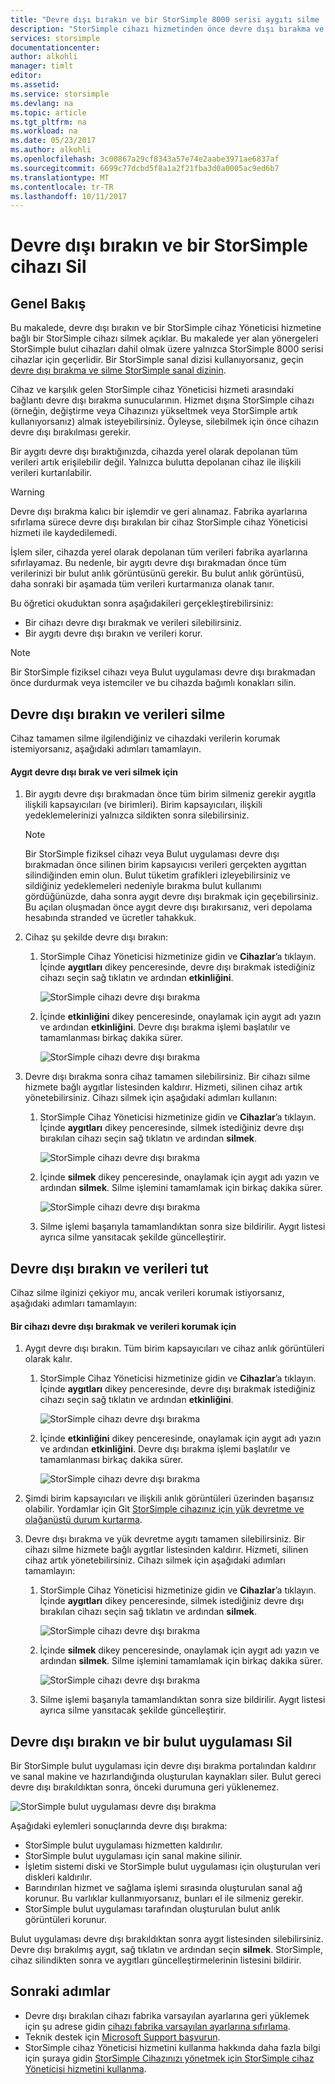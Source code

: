 ```yaml
---
title: "Devre dışı bırakın ve bir StorSimple 8000 serisi aygıtı silme | Microsoft Docs"
description: "StorSimple cihazı hizmetinden önce devre dışı bırakma ve silme kaldırmayı açıklar."
services: storsimple
documentationcenter: 
author: alkohli
manager: timlt
editor: 
ms.assetid: 
ms.service: storsimple
ms.devlang: na
ms.topic: article
ms.tgt_pltfrm: na
ms.workload: na
ms.date: 05/23/2017
ms.author: alkohli
ms.openlocfilehash: 3c00867a29cf8343a57e74e2aabe3971ae6837af
ms.sourcegitcommit: 6699c77dcbd5f8a1a2f21fba3d0a0005ac9ed6b7
ms.translationtype: MT
ms.contentlocale: tr-TR
ms.lasthandoff: 10/11/2017
---
```

# <a name="deactivate-and-delete-a-storsimple-device"></a>Devre dışı bırakın ve bir StorSimple cihazı Sil

## <a name="overview"></a>Genel Bakış

Bu makalede, devre dışı bırakın ve bir StorSimple cihaz Yöneticisi hizmetine bağlı bir StorSimple cihazı silmek açıklar. Bu makalede yer alan yönergeleri StorSimple bulut cihazları dahil olmak üzere yalnızca StorSimple 8000 serisi cihazlar için geçerlidir. Bir StorSimple sanal dizisi kullanıyorsanız, geçin [devre dışı bırakma ve silme StorSimple sanal dizinin](storsimple-virtual-array-deactivate-and-delete-device.md).

Cihaz ve karşılık gelen StorSimple cihaz Yöneticisi hizmeti arasındaki bağlantı devre dışı bırakma sunucularının. Hizmet dışına StorSimple cihazı (örneğin, değiştirme veya Cihazınızı yükseltmek veya StorSimple artık kullanıyorsanız) almak isteyebilirsiniz. Öyleyse, silebilmek için önce cihazın devre dışı bırakılması gerekir.

Bir aygıtı devre dışı bıraktığınızda, cihazda yerel olarak depolanan tüm verileri artık erişilebilir değil. Yalnızca bulutta depolanan cihaz ile ilişkili verileri kurtarılabilir.

> [!WARNING]
> Devre dışı bırakma kalıcı bir işlemdir ve geri alınamaz. Fabrika ayarlarına sıfırlama sürece devre dışı bırakılan bir cihaz StorSimple cihaz Yöneticisi hizmeti ile kaydedilemedi.
>
> İşlem siler, cihazda yerel olarak depolanan tüm verileri fabrika ayarlarına sıfırlayamaz. Bu nedenle, bir aygıtı devre dışı bırakmadan önce tüm verilerinizi bir bulut anlık görüntüsünü gerekir. Bu bulut anlık görüntüsü, daha sonraki bir aşamada tüm verileri kurtarmanıza olanak tanır.

Bu öğretici okuduktan sonra aşağıdakileri gerçekleştirebilirsiniz:

* Bir cihazı devre dışı bırakmak ve verileri silebilirsiniz.
* Bir aygıtı devre dışı bırakın ve verileri korur.

> [!NOTE]
> Bir StorSimple fiziksel cihazı veya Bulut uygulaması devre dışı bırakmadan önce durdurmak veya istemciler ve bu cihazda bağımlı konakları silin.


## <a name="deactivate-and-delete-data"></a>Devre dışı bırakın ve verileri silme

Cihaz tamamen silme ilgilendiğiniz ve cihazdaki verilerin korumak istemiyorsanız, aşağıdaki adımları tamamlayın.

#### <a name="to-deactivate-the-device-and-delete-the-data"></a>Aygıt devre dışı bırak ve veri silmek için

1. Bir aygıtı devre dışı bırakmadan önce tüm birim silmeniz gerekir aygıtla ilişkili kapsayıcıları (ve birimleri). Birim kapsayıcıları, ilişkili yedeklemelerinizi yalnızca sildikten sonra silebilirsiniz.

    > [!NOTE]
    > Bir StorSimple fiziksel cihazı veya Bulut uygulaması devre dışı bırakmadan önce silinen birim kapsayıcısı verileri gerçekten aygıttan silindiğinden emin olun. Bulut tüketim grafikleri izleyebilirsiniz ve sildiğiniz yedeklemeleri nedeniyle bırakma bulut kullanımı gördüğünüzde, daha sonra aygıt devre dışı bırakmak için geçebilirsiniz. Bu açılan oluşmadan önce aygıt devre dışı bırakırsanız, veri depolama hesabında stranded ve ücretler tahakkuk.

2. Cihaz şu şekilde devre dışı bırakın:
   
   1. StorSimple Cihaz Yöneticisi hizmetinize gidin ve **Cihazlar**’a tıklayın. İçinde **aygıtları** dikey penceresinde, devre dışı bırakmak istediğiniz cihazı seçin sağ tıklatın ve ardından **etkinliğini**.

        ![StorSimple cihazı devre dışı bırakma](./media/storsimple-8000-deactivate-and-delete-device/deactivate1.png)
   2. İçinde **etkinliğini** dikey penceresinde, onaylamak için aygıt adı yazın ve ardından **etkinliğini**. Devre dışı bırakma işlemi başlatılır ve tamamlanması birkaç dakika sürer.

        ![StorSimple cihazı devre dışı bırakma](./media/storsimple-8000-deactivate-and-delete-device/deactivate2.png)

3. Devre dışı bırakma sonra cihaz tamamen silebilirsiniz. Bir cihazı silme hizmete bağlı aygıtlar listesinden kaldırır. Hizmeti, silinen cihaz artık yönetebilirsiniz. Cihazı silmek için aşağıdaki adımları kullanın:
   
   1. StorSimple Cihaz Yöneticisi hizmetinize gidin ve **Cihazlar**’a tıklayın. İçinde **aygıtları** dikey penceresinde, silmek istediğiniz devre dışı bırakılan cihazı seçin sağ tıklatın ve ardından **silmek**.

        ![StorSimple cihazı devre dışı bırakma](./media/storsimple-8000-deactivate-and-delete-device/deactivate5.png)
   2. İçinde **silmek** dikey penceresinde, onaylamak için aygıt adı yazın ve ardından **silmek**. Silme işlemini tamamlamak için birkaç dakika sürer.

        ![StorSimple cihazı devre dışı bırakma](./media/storsimple-8000-deactivate-and-delete-device/deactivate6.png)
   3. Silme işlemi başarıyla tamamlandıktan sonra size bildirilir. Aygıt listesi ayrıca silme yansıtacak şekilde güncelleştirir.

## <a name="deactivate-and-retain-data"></a>Devre dışı bırakın ve verileri tut

Cihaz silme ilginizi çekiyor mu, ancak verileri korumak istiyorsanız, aşağıdaki adımları tamamlayın:

#### <a name="to-deactivate-a-device-and-retain-the-data"></a>Bir cihazı devre dışı bırakmak ve verileri korumak için
1. Aygıt devre dışı bırakın. Tüm birim kapsayıcıları ve cihaz anlık görüntüleri olarak kalır.
   
   1. StorSimple Cihaz Yöneticisi hizmetinize gidin ve **Cihazlar**’a tıklayın. İçinde **aygıtları** dikey penceresinde, devre dışı bırakmak istediğiniz cihazı seçin sağ tıklatın ve ardından **etkinliğini**.

         ![StorSimple cihazı devre dışı bırakma](./media/storsimple-8000-deactivate-and-delete-device/deactivate1.png)
   2. İçinde **etkinliğini** dikey penceresinde, onaylamak için aygıt adı yazın ve ardından **etkinliğini**. Devre dışı bırakma işlemi başlatılır ve tamamlanması birkaç dakika sürer.

         ![StorSimple cihazı devre dışı bırakma](./media/storsimple-8000-deactivate-and-delete-device/deactivate2.png)
2. Şimdi birim kapsayıcıları ve ilişkili anlık görüntüleri üzerinden başarısız olabilir. Yordamlar için Git [StorSimple cihazınız için yük devretme ve olağanüstü durum kurtarma](storsimple-8000-device-failover-disaster-recovery.md).
3. Devre dışı bırakma ve yük devretme aygıtı tamamen silebilirsiniz. Bir cihazı silme hizmete bağlı aygıtlar listesinden kaldırır. Hizmeti, silinen cihaz artık yönetebilirsiniz. Cihazı silmek için aşağıdaki adımları tamamlayın:
   
   1. StorSimple Cihaz Yöneticisi hizmetinize gidin ve **Cihazlar**’a tıklayın. İçinde **aygıtları** dikey penceresinde, silmek istediğiniz devre dışı bırakılan cihazı seçin sağ tıklatın ve ardından **silmek**.

       ![StorSimple cihazı devre dışı bırakma](./media/storsimple-8000-deactivate-and-delete-device/deactivate5.png)
   2. İçinde **silmek** dikey penceresinde, onaylamak için aygıt adı yazın ve ardından **silmek**. Silme işlemini tamamlamak için birkaç dakika sürer.

       ![StorSimple cihazı devre dışı bırakma](./media/storsimple-8000-deactivate-and-delete-device/deactivate6.png)
   3. Silme işlemi başarıyla tamamlandıktan sonra size bildirilir. Aygıt listesi ayrıca silme yansıtacak şekilde güncelleştirir.

     
## <a name="deactivate-and-delete-a-cloud-appliance"></a>Devre dışı bırakın ve bir bulut uygulaması Sil

Bir StorSimple bulut uygulaması için devre dışı bırakma portalından kaldırır ve sanal makine ve hazırlandığında oluşturulan kaynakları siler. Bulut gereci devre dışı bırakıldıktan sonra, önceki durumuna geri yüklenemez.

![StorSimple bulut uygulaması devre dışı bırakma](./media/storsimple-8000-deactivate-and-delete-device/deactivate7.png)

Aşağıdaki eylemleri sonuçlarında devre dışı bırakma:

* StorSimple bulut uygulaması hizmetten kaldırılır.
* StorSimple bulut uygulaması için sanal makine silinir.
* İşletim sistemi diski ve StorSimple bulut uygulaması için oluşturulan veri diskleri kaldırılır.
* Barındırılan hizmet ve sağlama işlemi sırasında oluşturulan sanal ağ korunur. Bu varlıklar kullanmıyorsanız, bunları el ile silmeniz gerekir.
* StorSimple bulut uygulaması tarafından oluşturulan bulut anlık görüntüleri korunur.

Bulut uygulaması devre dışı bırakıldıktan sonra aygıt listesinden silebilirsiniz. Devre dışı bırakılmış aygıt, sağ tıklatın ve ardından seçin **silmek**. StorSimple, cihaz silindikten sonra ve aygıtları güncelleştirmelerinin listesini bildirir.

## <a name="next-steps"></a>Sonraki adımlar

* Devre dışı bırakılan cihazı fabrika varsayılan ayarlarına geri yüklemek için şu adrese gidin [cihazı fabrika varsayılan ayarlarına sıfırlama](storsimple-8000-manage-device-controller.md#reset-the-device-to-factory-default-settings).
* Teknik destek için [Microsoft Support başvurun](storsimple-8000-contact-microsoft-support.md).
* StorSimple cihaz Yöneticisi hizmetini kullanma hakkında daha fazla bilgi için şuraya gidin [StorSimple Cihazınızı yönetmek için StorSimple cihaz Yöneticisi hizmetini kullanma](storsimple-8000-manager-service-administration.md).


